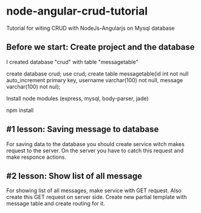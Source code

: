 # node-angular-crud-tutorial
Tutorial for witing CRUD with NodeJs-Angularjs on Mysql database

## Before we start: Create project and the database

I created database "crud" with table "messagetable"

create database crud;
use crud;
create table messagetable(id int not null auto_increment primary key, username varchar(100) not null, message varchar(100) not nul);

Install node modules (express, mysql, body-parser, jade)

npm install

##  #1 lesson: Saving message to database
For saving data to the database you should create service witch makes request to the server.
On the server you have to catch this request and make responce actions.

## #2 lesson: Show list of all message
For showing list of all messages, make service with GET request.
Also create this GET request on server side.
Create new partial template with message table and create routing for it.